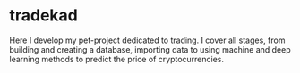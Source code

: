 # tradekad
Here I develop my pet-project dedicated to trading. I cover all stages, from building and creating a database, importing data to using machine and deep learning methods to predict the price of cryptocurrencies.
